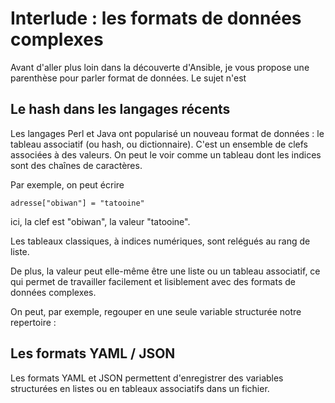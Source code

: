 
# Interlude  : les formats de données complexes 

Avant d'aller plus loin dans la découverte d'Ansible, je vous propose une parenthèse pour parler format de données. Le sujet n'est 

## Le hash dans les langages récents

Les langages Perl et Java ont popularisé un nouveau format de données : le tableau associatif (ou hash, ou dictionnaire). C'est un ensemble de clefs associées à des valeurs. On peut le voir comme un tableau dont les indices sont des chaînes de caractères.

Par exemple, on peut écrire

    adresse["obiwan"] = "tatooine"

ici, la clef est "obiwan", la valeur "tatooine". 

Les tableaux classiques, à indices numériques, sont relégués au rang de liste.

De plus, la valeur peut elle-même être une liste ou un tableau associatif, ce qui permet de travailler facilement et lisiblement avec des formats de données complexes.

On peut, par exemple, regouper en une seule variable structurée notre repertoire :


## Les formats YAML / JSON

Les formats YAML et JSON permettent d'enregistrer des variables structurées en listes ou en tableaux associatifs dans un fichier.



<!--stackedit_data:
eyJoaXN0b3J5IjpbMzQ4Mjc4OTIzLC0yMDYyOTMyOTYsODU1OD
Y3NjcsMTAzNjg2OTU0OCw3MTcyNjE5ODJdfQ==
-->